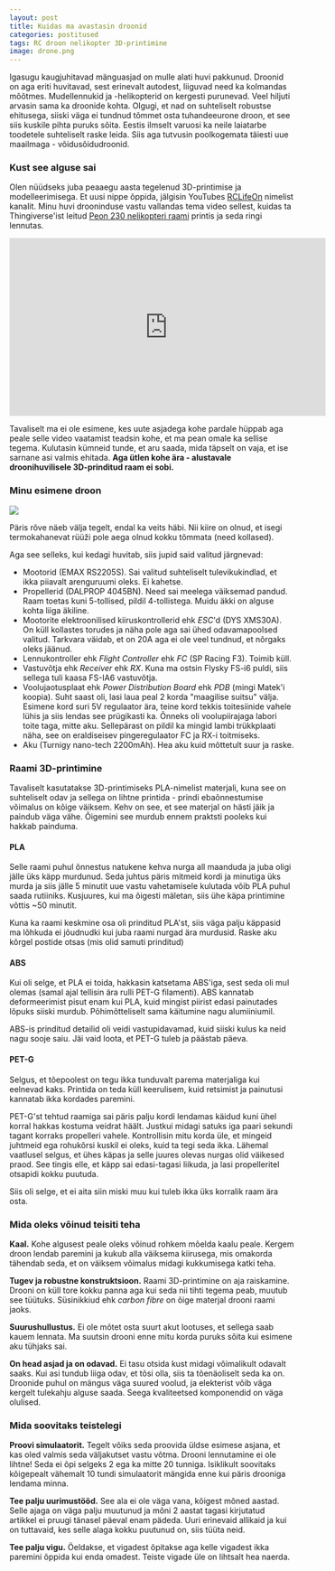 ```yaml
---
layout: post
title: Kuidas ma avastasin droonid
categories: postitused
tags: RC droon nelikopter 3D-printimine
image: drone.png
---
```

Igasugu kaugjuhitavad mänguasjad on mulle alati huvi pakkunud. Droonid on aga eriti huvitavad, sest erinevalt autodest, liiguvad need ka kolmandas mõõtmes. Mudellennukid ja -helikopterid on kergesti purunevad. Veel hiljuti arvasin sama ka droonide kohta. Olgugi, et nad on suhteliselt robustse ehitusega, siiski väga ei tundnud tõmmet osta tuhandeeurone droon, et see siis kuskile pihta puruks sõita. Eestis ilmselt varuosi ka neile laiatarbe toodetele suhteliselt raske leida. Siis aga tutvusin poolkogemata täiesti uue maailmaga - võidusõidudroonid.


### Kust see alguse sai

Olen nüüdseks juba peaaegu aasta tegelenud 3D-printimise ja modelleerimisega. Et uusi nippe õppida, jälgisin YouTubes [RCLifeOn](https://www.youtube.com/channel/UC873OURVczg_utAk8dXx_Uw) nimelist kanalit. Minu huvi drooninduse vastu vallandas tema video sellest, kuidas ta Thingiverse'ist leitud [Peon 230 nelikopteri raami](https://www.thingiverse.com/thing:629338) printis ja seda ringi lennutas.

<iframe width="560" height="315" src="https://www.youtube.com/embed/vjvlB7RjnYI" frameborder="0" allow="autoplay; encrypted-media" allowfullscreen></iframe>

Tavaliselt ma ei ole esimene, kes uute asjadega kohe pardale hüppab aga peale selle video vaatamist teadsin kohe, et ma pean omale ka sellise tegema. Kulutasin kümneid tunde, et aru saada, mida täpselt on vaja, et ise sarnane asi valmis ehitada. **Aga ütlen kohe ära - alustavale droonihuvilisele 3D-prinditud raam ei sobi.**


### Minu esimene droon

![]({{site.url}}{{page.url}}/droon-v1.jpg)

Päris rõve näeb välja tegelt, endal ka veits häbi. Nii kiire on olnud, et isegi termokahanevat rüüži pole aega olnud kokku tõmmata (need kollased).

Aga see selleks, kui kedagi huvitab, siis jupid said valitud järgnevad:

* Mootorid (EMAX RS2205S). Sai valitud suhteliselt tulevikukindlad, et ikka piiavalt arenguruumi oleks. Ei kahetse.
* Propellerid (DALPROP 4045BN). Need sai meelega väiksemad pandud. Raam toetas kuni 5-tollised, pildil 4-tollistega. Muidu äkki on alguse kohta liiga äkiline.
* Mootorite elektroonilised kiiruskontrollerid ehk _ESC_'d (DYS XMS30A). On küll kollastes torudes ja näha pole aga sai ühed odavamapoolsed valitud. Tarkvara väidab, et on 20A aga ei ole veel tundnud, et nõrgaks oleks jäänud.
* Lennukontroller ehk _Flight Controller_ ehk _FC_ (SP Racing F3). Toimib küll.
* Vastuvõtja ehk _Receiver_ ehk _RX_. Kuna ma ostsin Flysky FS-i6 puldi, siis sellega tuli kaasa FS-IA6 vastuvõtja.
* Voolujaotusplaat ehk _Power Distribution Board_ ehk _PDB_ (mingi Matek'i koopia). Suht saast oli, lasi laua peal 2 korda "maagilise suitsu" välja. Esimene kord suri 5V regulaator ära, teine kord tekkis toitesiinide vahele lühis ja siis lendas see prügikasti ka. Õnneks oli voolupiirajaga labori toite taga, mitte aku. Sellepärast on pildil ka mingid lambi trükkplaati näha, see on eraldiseisev pingeregulaator FC ja RX-i toitmiseks.
* Aku (Turnigy nano-tech 2200mAh). Hea aku kuid mõttetult suur ja raske.


### Raami 3D-printimine

Tavaliselt kasutatakse 3D-printimiseks PLA-nimelist materjali, kuna see on suhteliselt odav ja sellega on lihtne printida - prindi ebaõnnestumise võimalus on kõige väiksem. Kehv on see, et see materjal on hästi jäik ja paindub väga vähe. Õigemini see murdub ennem praktsti pooleks kui hakkab painduma.

#### PLA

Selle raami puhul õnnestus natukene kehva nurga all maanduda ja juba oligi jälle üks käpp murdunud. Seda juhtus päris mitmeid kordi ja minutiga üks murda ja siis jälle 5 minutit uue vastu vahetamisele kulutada võib PLA puhul saada rutiiniks. Kusjuures, kui ma õigesti mäletan, siis ühe käpa printimine võttis ~50 minutit.

Kuna ka raami keskmine osa oli prinditud PLA'st, siis väga palju käppasid ma lõhkuda ei jõudnudki kui juba raami nurgad ära murdusid. Raske aku kõrgel postide otsas (mis olid samuti prinditud)

#### ABS

Kui oli selge, et PLA ei toida, hakkasin katsetama ABS'iga, sest seda oli mul olemas (samal ajal tellisin ära rulli PET-G filamenti). ABS kannatab deformeerimist pisut enam kui PLA, kuid mingist piirist edasi painutades lõpuks siiski murdub. Põhimõtteliselt sama käitumine nagu alumiiniumil.

ABS-is prinditud detailid oli veidi vastupidavamad, kuid siiski kulus ka neid nagu sooje saiu. Jäi vaid loota, et PET-G tuleb ja päästab päeva.

#### PET-G

Selgus, et tõepoolest on tegu ikka tunduvalt parema materjaliga kui eelnevad kaks. Printida on teda küll keerulisem, kuid retsimist ja painutusi kannatab ikka kordades paremini.

PET-G'st tehtud raamiga sai päris palju kordi lendamas käidud kuni ühel korral hakkas kostuma veidrat häält. Justkui midagi satuks iga paari sekundi tagant korraks propelleri vahele. Kontrollisin mitu korda üle, et mingeid juhtmeid ega rohukõrsi kuskil ei oleks, kuid ta tegi seda ikka. Lähemal vaatlusel selgus, et ühes käpas ja selle juures olevas nurgas olid väikesed praod. See tingis elle, et käpp sai edasi-tagasi liikuda, ja lasi propelleritel otsapidi kokku puutuda.

Siis oli selge, et ei aita siin miski muu kui tuleb ikka üks korralik raam ära osta.


### Mida oleks võinud teisiti teha

**Kaal.** Kohe algusest peale oleks võinud rohkem mõelda kaalu peale. Kergem droon lendab paremini ja kukub alla väiksema kiirusega, mis omakorda tähendab seda, et on väiksem võimalus midagi kukkumisega katki teha.

**Tugev ja robustne konstruktsioon.** Raami 3D-printimine on aja raiskamine. Drooni on küll tore kokku panna aga kui seda nii tihti tegema peab, muutub see tüütuks. Süsinikkiud ehk _carbon fibre_ on õige materjal drooni raami jaoks.

**Suurushullustus.** Ei ole mõtet osta suurt akut lootuses, et sellega saab kauem lennata. Ma suutsin drooni enne mitu korda puruks sõita kui esimene aku tühjaks sai.

**On head asjad ja on odavad.** Ei tasu otsida kust midagi võimalikult odavalt saaks. Kui asi tundub liiga odav, et tõsi olla, siis ta tõenäoliselt seda ka on. Droonide puhul on mängus väga suured voolud, ja elekterist võib väga kergelt tulekahju alguse saada. Seega kvaliteetsed komponendid on väga olulised.


### Mida soovitaks teistelegi

**Proovi simulaatorit.** Tegelt võiks seda proovida üldse esimese asjana, et kas oled valmis seda väljakutset vastu võtma. Drooni lennutamine ei ole lihtne! Seda ei õpi selgeks 2 ega ka mitte 20 tunniga. Isiklikult soovitaks kõigepealt vähemalt 10 tundi simulaatorit mängida enne kui päris drooniga lendama minna.

**Tee palju uurimustööd.** See ala ei ole väga vana, kõigest mõned aastad. Selle ajaga on väga palju muutunud ja mõni 2 aastat tagasi kirjutatud artikkel ei pruugi tänasel päeval enam pädeda. Uuri erinevaid allikaid ja kui on tuttavaid, kes selle alaga kokku puutunud on, siis tüüta neid.

**Tee palju vigu.** Öeldakse, et vigadest õpitakse aga kelle vigadest ikka paremini õppida kui enda omadest. Teiste vigade üle on lihtsalt hea naerda.
